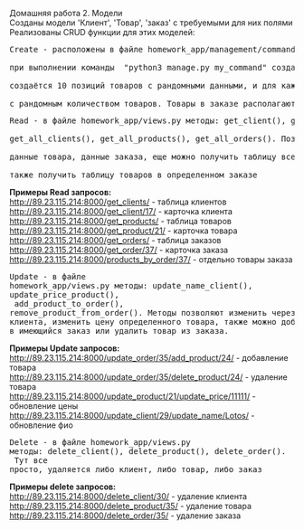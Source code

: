 Домашняя работа 2. Модели <br>
Созданы модели 'Клиент', 'Товар', 'заказ' с требуемыми для них полями <br>
Реализованы CRUD функции для этих моделей: <br>
<pre>Create - расположены в файле homework_app/management/commands/my_command.py <br>
при выполнении команды  "python3 manage.py my_command" создаётся 10 клиентов с рандомными данными, <br>
создаётся 10 позиций товаров с рандомными данными, и для каждого клиента создается 1 заказ,  <br>
с рандомным количеством товаров. Товары в заказе располагаются в связующей таблице order.products <br></pre>
<pre>Read - в файле homework_app/views.py методы: get_client(), get_product(), get_order(), products_by_order(), <br>
get_all_clients(), get_all_products(), get_all_orders(). Позволяют через url получить данные клиента,  <br>
данные товара, данные заказа, еще можно получить таблицу всех клиентов или всех товаров или всех заказов.  <br>
также получить таблицу товаров в определенном заказе <br></pre>
**Примеры Read запросов:** <br>
http://89.23.115.214:8000/get_clients/  - таблица клиентов <br>
http://89.23.115.214:8000/get_client/17/  - карточка клиента <br>
http://89.23.115.214:8000/get_products/  - таблица товаров <br>
http://89.23.115.214:8000/get_product/21/  - карточка товара <br>
http://89.23.115.214:8000/get_orders/  - таблица заказов <br>
http://89.23.115.214:8000/get_order/37/  - карточка заказа <br>
http://89.23.115.214:8000/products_by_order/37/  - отдельно товары заказа <br>
    <pre>Update - в файле homework_app/views.py методы: update_name_client(), update_price_product(),  <br>
add_product_to_order(), remove_product_from_order(). Методы позволяют изменить через url: имя клиента, 
изменить цену определенного товара, также можно добавить товар в имеющийся заказ или удалить товар из заказа. <br></pre>
**Примеры Update запросов:** <br>
http://89.23.115.214:8000/update_order/35/add_product/24/  - добавление товара <br>
http://89.23.115.214:8000/update_order/35/delete_product/24/  - удаление товара <br>
http://89.23.115.214:8000/update_product/21/update_price/11111/  - обновление цены <br>
http://89.23.115.214:8000/update_client/29/update_name/Lotos/  - обновление фио <br>
    <pre>Delete - в файле homework_app/views.py методы: delete_client(), delete_product(), delete_order(). <br>
Тут все просто, удаляется либо клиент, либо товар, либо заказ <br></pre>
    **Примеры delete запросов:** <br>
http://89.23.115.214:8000/delete_client/30/  - удаление клиента <br>
http://89.23.115.214:8000/delete_product/35/  - удаление товара <br>
http://89.23.115.214:8000/delete_order/35/  - удаление заказа <br>